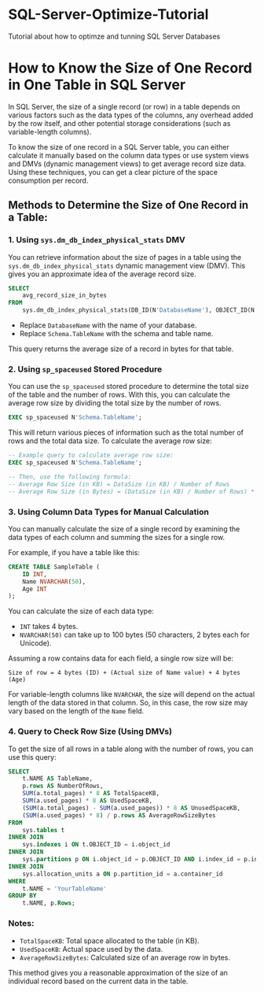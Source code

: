 # SQL-Server-Optimize-Tutorial

Tutorial about how to optimze and tunning SQL Server Databases

# How to Know the Size of One Record in One Table in SQL Server

In SQL Server, the size of a single record (or row) in a table depends on various factors such as the data types of the columns, any overhead added by the row itself, and other potential storage considerations (such as variable-length columns).

To know the size of one record in a SQL Server table, you can either calculate it manually based on the column data types or use system views and DMVs (dynamic management views) to get average record size data. Using these techniques, you can get a clear picture of the space consumption per record.

## Methods to Determine the Size of One Record in a Table:

### 1. Using `sys.dm_db_index_physical_stats` DMV

You can retrieve information about the size of pages in a table using the `sys.dm_db_index_physical_stats` dynamic management view (DMV). This gives you an approximate idea of the average record size.

```sql
SELECT
    avg_record_size_in_bytes
FROM
    sys.dm_db_index_physical_stats(DB_ID(N'DatabaseName'), OBJECT_ID(N'Schema.TableName'), NULL, NULL, 'DETAILED');
```

- Replace `DatabaseName` with the name of your database.
- Replace `Schema.TableName` with the schema and table name.

This query returns the average size of a record in bytes for that table.

### 2. Using `sp_spaceused` Stored Procedure

You can use the `sp_spaceused` stored procedure to determine the total size of the table and the number of rows. With this, you can calculate the average row size by dividing the total size by the number of rows.

```sql
EXEC sp_spaceused N'Schema.TableName';
```

This will return various pieces of information such as the total number of rows and the total data size. To calculate the average row size:

```sql
-- Example query to calculate average row size:
EXEC sp_spaceused N'Schema.TableName';

-- Then, use the following formula:
-- Average Row Size (in KB) = DataSize (in KB) / Number of Rows
-- Average Row Size (in Bytes) = (DataSize (in KB) / Number of Rows) * 1024
```

### 3. Using Column Data Types for Manual Calculation

You can manually calculate the size of a single record by examining the data types of each column and summing the sizes for a single row.

For example, if you have a table like this:

```sql
CREATE TABLE SampleTable (
    ID INT,
    Name NVARCHAR(50),
    Age INT
);
```

You can calculate the size of each data type:

- `INT` takes 4 bytes.
- `NVARCHAR(50)` can take up to 100 bytes (50 characters, 2 bytes each for Unicode).

Assuming a row contains data for each field, a single row size will be:

```
Size of row = 4 bytes (ID) + (Actual size of Name value) + 4 bytes (Age)
```

For variable-length columns like `NVARCHAR`, the size will depend on the actual length of the data stored in that column. So, in this case, the row size may vary based on the length of the `Name` field.

### 4. Query to Check Row Size (Using DMVs)

To get the size of all rows in a table along with the number of rows, you can use this query:

```sql
SELECT
    t.NAME AS TableName,
    p.rows AS NumberOfRows,
    SUM(a.total_pages) * 8 AS TotalSpaceKB,
    SUM(a.used_pages) * 8 AS UsedSpaceKB,
    (SUM(a.total_pages) - SUM(a.used_pages)) * 8 AS UnusedSpaceKB,
    (SUM(a.used_pages) * 8) / p.rows AS AverageRowSizeBytes
FROM
    sys.tables t
INNER JOIN
    sys.indexes i ON t.OBJECT_ID = i.object_id
INNER JOIN
    sys.partitions p ON i.object_id = p.OBJECT_ID AND i.index_id = p.index_id
INNER JOIN
    sys.allocation_units a ON p.partition_id = a.container_id
WHERE
    t.NAME = 'YourTableName'
GROUP BY
    t.NAME, p.Rows;
```

### Notes:

- `TotalSpaceKB`: Total space allocated to the table (in KB).
- `UsedSpaceKB`: Actual space used by the data.
- `AverageRowSizeBytes`: Calculated size of an average row in bytes.

This method gives you a reasonable approximation of the size of an individual record based on the current data in the table.
